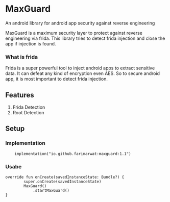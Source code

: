 # MaxGuard
An android library for android app security against reverse engineering

MaxGuard is a maximum security layer to protect against reverse engineering via frida. This library tries to detect frida injection and close the app if injection is found.

### What is frida
Frida is a super powerful tool to inject android apps to extract sensitive data. It can defeat any kind of encryption even AES. So to secure android app, it is most important
to detect frida injection.

## Features
1. Frida Detection
2. Root Detection

## Setup

### Implementation
```
    implementation("io.github.farimarwat:maxguard:1.1")
```

### Usabe
```
override fun onCreate(savedInstanceState: Bundle?) {
        super.onCreate(savedInstanceState)
        MaxGuard()
            .startMaxGuard()
}
```
